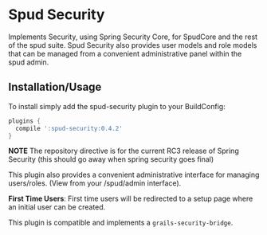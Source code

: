 Spud Security
===============

Implements Security, using Spring Security Core, for SpudCore and the rest of the spud suite. Spud Security also provides user models and role models that can be managed from a convenient administrative panel within the spud admin.

Installation/Usage
------------------

To install simply add the spud-security plugin to your BuildConfig:

```groovy
plugins {
  compile ':spud-security:0.4.2'
}
```

**NOTE** The repository directive is for the current RC3 release of Spring Security (this should go away when spring security goes final)

This plugin also provides a convenient administrative interface for managing users/roles. (View from your /spud/admin interface).

**First Time Users**: First time users will be redirected to a setup page where an initial user can be created.

This plugin is compatible and implements a `grails-security-bridge`.
